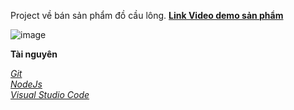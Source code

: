 Project về bán sản phẩm đồ cầu lông.
<a href="https://drive.google.com/drive/folders/1fK1t1GYe5nXpFNXHnuI85uUmWoNd0Cra">**Link Video demo sản phẩm**</a>

![image](https://github.com/user-attachments/assets/344a6a82-2a45-424f-8b03-8b315944c317)

<b>Tài nguyên</b>

<i class="fa fa-github"><a href="https://git-scm.com/downloads/win">Git</a>
<br>
<a href="https://nodejs.org/en/download/prebuilt-installer">NodeJs</a>
<br>
<a href="https://code.visualstudio.com/docs/?dv=win64user">Visual Studio Code</a>
